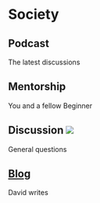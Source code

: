 # Society


## Podcast
The latest discussions

## Mentorship
You and a fellow Beginner

## Discussion ![](Beginners_Comment.png)
General questions

## <a href="blog">Blog</a>
David writes
